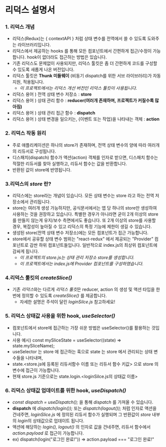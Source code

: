 # 리덕스 설명서
### 1. 리덕스 개념
- 리덕스(Redux)는 { contextAPI } 처럼 상태 변수를 전역에서 쓸 수 있도록 도와주는 라이브러리입니다.
- 리덕스에서 제공하는 hooks 를 통해 모든 컴포넌트에서 간편하게 접근/수정이 가능합니다. hook이 없더라도 접근하는 방법은 있습니다.
- 기존 리덕스도 문제없이 사용되지만, 리덕스 툴킷은 좀 더 간편하게 코드를 구성할 수 있도록 새롭게 나온 버전입니다.
- 리덕스 툴킷은 **Thunk 미들웨이** (비동기 dispatch를 위한 서브 라이브러리)가 자동 지원, 적용됩니다.
  - *이 프로젝트에서는 리덕스 개선 버전인 리덕스 툴킷이 사용됩니다.*
- 리덕스 용어 ) 전역 상태 변수 저장소 : **store**
- 리덕스 용어 ) 상태 관리 함수 : **reducer(여러개 존재하며, 프로젝트가 커질수록 많아짐)**
- 리덕스 용어 ) 상태 관리 접근 함수 : **dispatch**
- 리덕스 용어 ) 상태 변경을 일으키는, {이벤트 또는 작업}을 나타내는 객체 : **action**

### 2. 리덕스 작동 원리
- 주로 애플리케이션은 하나의 store가 존재하며, 전역 상태 변수의 양에 따라 여러개의 리듀서로 구성됩니다.
- 디스패치(dispatch) 함수가 액션(action) 객체를 인자로 받으면, 디스패치 함수는 적절한 리듀서를 찾아 실행하고, 리듀서 함수는 값을 반환합니다.
- 반환된 값이 store에 반영됩니다.

### 3.리덕스의 *store* 란?
- 리덕스에는 store라는 개념이 있습니다. 모든 상태 변수는 store 라고 하는 전역 저장소에서 관리됩니다.
- store는 여러개 생성 가능하지만, 공식문서에서는 앱 당 하나의 store만 생성하여 사용하는 것을 권장하고 있습니다. 특별한 경우가 아니라면 굳이 2개 이상의 store 를 만들지 않는게 유지/보수 측면에서도 좋습니다. 또 2개 이상의 store를 사용할 경우, 복잡성이 높아질 수 있고 리덕스의 특정 기능에 제한이 생길 수 있습니다.
- 생성된 store(전역 상태 변수 저장소)에는 모든 컴포넌트가 접근 가능합니다.
- store에서 공유할 상태 변수 범위는 "react-redux" 에서 제공되는 "Provider" 컴포넌트로 감싼 하위 컴포넌트들입니다. 일반적으로 index.js의 최상위 컴포넌트에 감싸게 됩니다.
  - *이 프로젝트의 store.js는 상태 관리 저장소 store를 생성합니다.*
  - *이 프로젝트에서는 index.js에 Provider 컴포넌트를 구성하였습니다.*
  
### 4.리덕스 툴킷의 *createSlice()*
- 기존 *리덕스*와는 다르게 *리덕스 툴킷*은 reducer, action 의 생성 및 액션 타입을 한번에 정의할 수 있도록 *createSlice()* 를 제공합니다.
  - 자세한 설명은 주석이 달린 *loginSilce.js* 참고하세요!

### 5. 리덕스 상태값 사용을 위한 hook, *useSelector()*
- 컴포넌트에서 store에 접근하는 가장 쉬운 방법은 useSelector()를 활용하는 것입니다.
- 사용 예시) const mySliceState = useSelector((state) => state.mySliceName);
- useSelector 는 store 에 접근하는 훅으로 state 는 store 에서 관리되는 상태 변수들을 나타내며,
- state.<store.js에 등록된 리듀서함수 이름 또는 리듀서 함수 키값> 으로 store 의 변수에 접근이 가능합니다.
- 현재 store.js 기준으로는 state.login.<loginSilce.js의 상태값 이름>

### 6. 리덕스 상태값 업데이트를 위한 hook, *useDispatch()*
- *const dispatch = useDispatch();* 을 통해 *dispatch* 를 가져올 수 있습니다.
- **dispatch** 에 *dispatch(login());* 또는 *dispatch(logout());* 처럼 인자로 액션을 건네주면, *loginSlice.js* 에 정의된 리듀서 함수가 실행되며 그 반환값이 *store* 내부의 *login*의 상태값으로 업데이트 됩니다.
- 액션에 해당하는 *login(), logout()* 의 인자로 값을 건네주면, 리듀서 함수에서 *action.payload* 로 접근이 가능합니다.
- ex) dispatch(login("로그인 완료!")) => action.payload === "로그인 완료!"